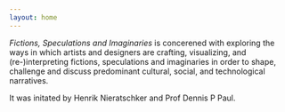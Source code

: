 ```yaml
---
layout: home
---
```


*Fictions, Speculations and Imaginaries* is concerened with exploring the ways in which artists and designers are crafting, visualizing, and (re-)interpreting fictions, speculations and imaginaries in order to shape, challenge and discuss predominant cultural, social, and technological narratives.

It was initated by Henrik Nieratschker and Prof Dennis P Paul.